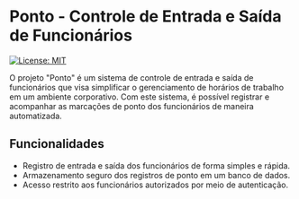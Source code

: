# Ponto - Controle de Entrada e Saída de Funcionários

[![License: MIT](https://img.shields.io/badge/License-MIT-yellow.svg)](https://opensource.org/licenses/MIT)

O projeto "Ponto" é um sistema de controle de entrada e saída de funcionários que visa simplificar o gerenciamento de horários de trabalho em um ambiente corporativo. Com este sistema, é possível registrar e acompanhar as marcações de ponto dos funcionários de maneira automatizada.

## Funcionalidades

- Registro de entrada e saída dos funcionários de forma simples e rápida.
- Armazenamento seguro dos registros de ponto em um banco de dados.
- Acesso restrito aos funcionários autorizados por meio de autenticação.
   